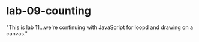 # lab-09-counting
"This is lab 11...we're continuing with JavaScript for loopd and drawing on a canvas."